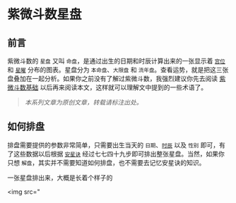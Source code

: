 # 紫微斗数星盘


## 前言

紫微斗数的 `星盘` 又叫 `命盘`，是通过出生的日期和时辰计算出来的一张显示着 [`宫位`](./palace.md) 和 [`星曜`](./star.md) 分布的图表。星盘分为 `本命盘`、`大限盘` 和 `流年盘`。查看运势，就是把这三张盘叠加在一起分析。如果你之前没有了解过紫微斗数，我强烈建议你先去阅读 [紫微斗数基础](./basis.md) 以后再来阅读本文，这样就可以理解文中提到的一些术语了。

> *本系列文章为原创文章，转载请标注出处。*


## 如何排盘

排盘需要提供的参数非常简单，只需要出生当天的 `日期`、[`时辰`](./basis.md#十二时辰) 以及 `性别` 即可，有了这些数据以后根据 [`安星诀`](./setup.md) 经过七七四十九步即可排出整张星盘。当然，如果你只想 `解盘`，其实并不需要知道如何排盘，也不需要去记忆安星诀的知识。

一张星盘排出来，大概是长着个样子的

<img src="
